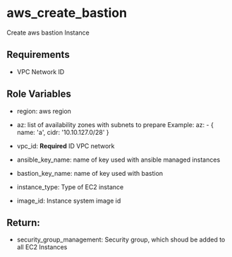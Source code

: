 aws_create_bastion
=========

Create aws bastion Instance

Requirements
------------

* VPC Network ID

Role Variables
--------------

* region: 
    aws region
* az: 
    list of availability zones with subnets to prepare
  Example:
    az:
      - { name: 'a', cidr: '10.10.127.0/28' }

* vpc_id: 
    **Required** ID VPC network
* ansible_key_name: 
    name of key used with ansible managed instances
* bastion_key_name: 
    name of key used with bastion
* instance_type: 
    Type of EC2 instance
* image_id: 
    Instance system image id

Return:
-------
* security_group_management: 
    Security group, which shoud be added to all EC2 Instances